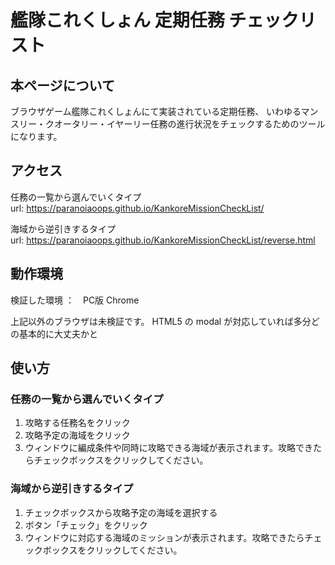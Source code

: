 # 艦隊これくしょん 定期任務 チェックリスト

## 本ページについて

ブラウザゲーム艦隊これくしょんにて実装されている定期任務、
いわゆるマンスリー・クオータリー・イヤーリー任務の進行状況をチェックするためのツールになります。

## アクセス

任務の一覧から選んでいくタイプ  
url: https://paranoiaoops.github.io/KankoreMissionCheckList/

海域から逆引きするタイプ  
url: https://paranoiaoops.github.io/KankoreMissionCheckList/reverse.html

## 動作環境

検証した環境 ：　PC版 Chrome

上記以外のブラウザは未検証です。
HTML5 の modal が対応していれば多分どの基本的に大丈夫かと

## 使い方

### 任務の一覧から選んでいくタイプ

1. 攻略する任務名をクリック
2. 攻略予定の海域をクリック
3. ウィンドウに編成条件や同時に攻略できる海域が表示されます。攻略できたらチェックボックスをクリックしてください。

### 海域から逆引きするタイプ

1. チェックボックスから攻略予定の海域を選択する
1. ボタン「チェック」をクリック
1. ウィンドウに対応する海域のミッションが表示されます。攻略できたらチェックボックスをクリックしてください。